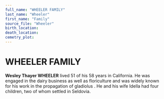 ```yaml
---
full_name: "WHEELER FAMILY"
last_name: "Wheeler"
first_name: "Family"
source_file: "Wheeler"
birth_location:
death_location:
cemetry_plot: 
---
```

# WHEELER FAMILY

**Wesley Thayer WHEELER** lived 51 of his 58 years in California. He was
engaged in the dairy business as well as floriculture and was widely
known for his work in the propagation of gladiolus . He and his wife
Idella had four children, two of whom settled in Seldovia.

